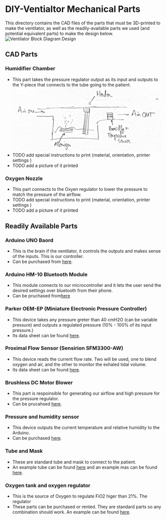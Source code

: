 # DIY-Ventialtor Mechanical Parts
This directory contains the CAD files of the parts that must be 3D-printed to make the ventilator, as well as the readily-available parts we used (and potential equivalent parts) to make the design below.
![Ventilator Block Diagram Design](https://github.com/cymourad/diy-ventilator/blob/master/mech/ventilator_block_diagram.jpeg "Ventilator Block Diagram")

## CAD Parts

### Humidifier Chamber
* This part takes the pressure regulator output as its input and outputs to the Y-piece that connects to the tube going to the patient.
![humidifer design](https://github.com/cymourad/diy-ventilator/blob/master/prototypes/third_iteration/humidifer_design.jpeg "Humidifer Design")
* TODO add special instructions to print (material, orientation, printer settings )
* TODO add a picture of it printed

### Oxygen Nozzle
* This part connects to the Oxyen regulator to lower the pressure to match the pressure of the airflow.
* TODO add special instructions to print (material, orientation, printer settings )
* TODO add a picture of it printed

## Readily Available Parts

### Arduino UNO Baord
* This is the brain if the ventilator, it controls the outputs and makes sense of the inputs. This is our controller.
* Can be purchased from [here](https://www.amazon.ca/ARDUINO-A000066-Uno-DIP-1-5/dp/B008GRTSV6).

### Arduino HM-10 Bluetooth Module
* This module connects to our microcontroller and it lets the user send the desired settings over bluetooth from their phone.
* Can be pruchased from[here](https://www.amazon.com/DSD-TECH-Bluetooth-iBeacon-Arduino/dp/B06WGZB2N4)

### Parker OEM-EP (Miniature Electronic Pressure Controller)
* This device takes any pressure greter than 40 cmH2O (can be variable pressure) and outputs a regulated pressure (10% - 100% of its input pressure.)
* Its data sheet can be found [here](https://www.parker.com/Literature/Precision%20Fluidics/Electronic%20Pressure%20Controllers/PPF_Pressure_Control_Catalog.pdf).

### Proximal Flow Sensor (Sensirion SFM3300-AW)
* This device reads the current flow rate. Two will be used, one to blend oxygen and air, and the other to monitor the exhaled tidal volume.
* Its data sheet can be found [here](https://www.sensirion.com/fileadmin/user_upload/customers/sensirion/Dokumente/5_Mass_Flow_Meters/Datasheets/Sensirion_Mass_Flow_Meters_SFM3300_Datasheet.pdf).

### Brushless DC Motor Blower
* This part is respoinsible for generating our airflow and high pressure for the pressure regulator.
* Can be prucahsed [here](https://www.alibaba.com/product-detail/12-24V-brushless-dc-motor-blower_60657146534.html?spm=a2700.7724857.normalList.2.37b52e3eF33iw2&s=p).

### Pressure and humidity sensor
* This device outputs the current temperature and relative humidity to the Arduino.
* Can be purchased [here](https://www.amazon.com/AZDelivery-Digital-Temperature-Humidity-Raspberry/dp/B07F86WXR7/ref=sr_1_3?keywords=dht22&qid=1585283973&sr=8-3).

### Tube and Mask
* These are standard tube and mask to connect to the patient.
* An example tube can be found [here]() and an example mas can be found [here]().

### Oxygen tank and oxygen regulator
* This is the source of Oxygen to regulate FiO2 higer than 21%. The regulator 
* These parts can be purchased or rented. They are standard parts so any combination should work. An example can be found [here]().
